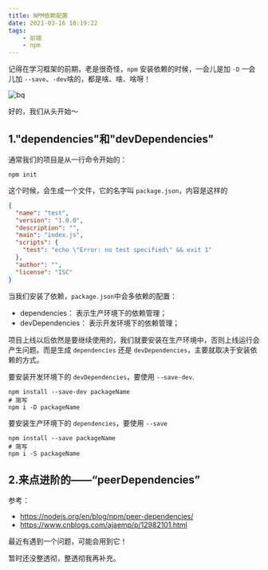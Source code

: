 ```yaml
---
title: NPM依赖配置
date: 2021-03-16 10:19:22
tags:
    - 前端
    - npm
---
```


记得在学习框架的前期，老是很奇怪，`npm` 安装依赖的时候，一会儿是加 `-D` 一会儿加 `--save`、`-dev`啥的，都是啥、啥、啥呀！

![bq](2032.gif)

好的，我们从头开始～

## 1."dependencies"和"devDependencies"

通常我们的项目是从一行命令开始的：

```
npm init
```

这个时候，会生成一个文件，它的名字叫 `package.json`，内容是这样的

```json
{
  "name": "test",
  "version": "1.0.0",
  "description": "",
  "main": "index.js",
  "scripts": {
    "test": "echo \"Error: no test specified\" && exit 1"
  },
  "author": "",
  "license": "ISC"
}
```

当我们安装了依赖，`package.json`中会多依赖的配置：

* dependencies： 表示生产环境下的依赖管理；
* devDependencies： 表示开发环境下的依赖管理；

项目上线以后依然是要继续使用的，我们就要安装在生产环境中，否则上线运行会产生问题。而是生成 `dependencies` 还是 `devDependencies`，主要就取决于安装依赖的方式。

要安装开发环境下的 `devDependencies`，要使用 `--save-dev`.

```
npm install --save-dev packageName
# 简写
npm i -D packageName
```

要安装生产环境下的 `dependencies`，要使用 `--save`

```
npm install --save packageName
# 简写
npm i -S packageName
```

## 2.来点进阶的——“peerDependencies”

参考：

* https://nodejs.org/en/blog/npm/peer-dependencies/
* https://www.cnblogs.com/ajaemp/p/12982101.html

最近有遇到一个问题，可能会用到它！

暂时还没整透彻，整透彻我再补充。
